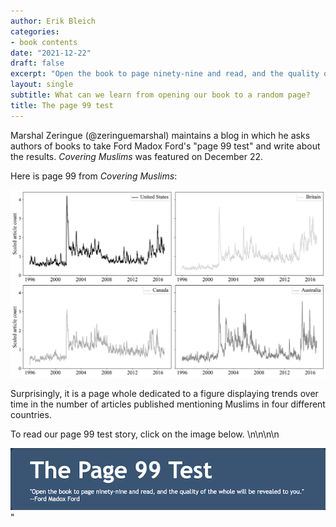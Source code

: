 ```yaml
---
author: Erik Bleich
categories:
- book contents
date: "2021-12-22"
draft: false
excerpt: "Open the book to page ninety-nine and read, and the quality of the whole will be revealed to you." --Ford Madox Ford"
layout: single
subtitle: What can we learn from opening our book to a random page? 
title: The page 99 test
---
```


Marshal Zeringue (@zeringuemarshal) maintains a blog in which he asks authors of books to take Ford Madox Ford's "page 99 test" and write about the results. _Covering Muslims_ was featured on December 22. 

Here is page 99 from _Covering Muslims_:

![p99](fig5.1.jpg)

Surprisingly, it is a page whole dedicated to a figure displaying trends over time in the number of articles published mentioning Muslims in four different countries. 

To read our page 99 test story, click on the image below.
\n\n\n\n

<center>
<a href=http://page99test.blogspot.com/2021/12/erik-bleich-and-maurits-van-der-veens.html><img src=p99.png></a>
</center>"
